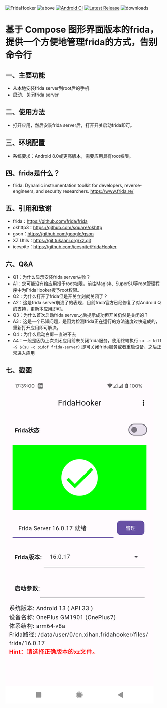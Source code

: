 ![FridaHooker](https://socialify.git.ci/xihan123/FridaHooker/image?description=1&forks=1&issues=1&language=1&name=1&owner=1&pulls=1&stargazers=1&theme=Auto)
![above](https://img.shields.io/badge/Android-8.0%20or%20above-brightgreen.svg)
[![Android CI](https://github.com/xihan123/FridaHooker/actions/workflows/build.yml/badge.svg)](https://github.com/xihan123/QDReadHook/actions/workflows/build.yml)
[![Latest Release](https://img.shields.io/github/release/xihan123/FridaHooker.svg)](https://github.com/xihan123/FridaHooker/releases)
![downloads](https://img.shields.io/github/downloads/xihan123/FridaHooker/total)

# 基于 Compose 图形界面版本的frida，提供一个方便地管理frida的方式，告别命令行

## 一、主要功能
- 从本地安装frida server到root后的手机
- 启动、关闭frida server

## 二、使用方法
- 打开应用，然后安装frida server后，打开开关启动frida即可。

## 三、环境配置
- 系统要求：Android 8.0或更高版本，需要应用具有root权限。

## 四、frida是什么？
- frida: Dynamic instrumentation toolkit for developers, reverse-engineers, and security researchers.  https://www.frida.re/

## 五、引用和致谢
- frida：https://github.com/frida/frida
- okhttp3：https://github.com/square/okhttp
- gson：https://github.com/google/gson
- XZ Utils：https://git.tukaani.org/xz.git
- icespite：https://github.com/icespite/FridaHooker

## 六、Q&A
- Q1：为什么显示安装frida server失败？
- A1：您可能没有给应用授予root权限，前往Magisk、SuperSU等root管理程序中为FridaHooker授予root权限。
- Q2：为什么打开了frida但是开关立刻就关闭了？
- A2：这是frida server崩溃了的表现，目前frida官方已经修复了对Android Q的支持，更新本应用即可。
- Q3：为什么首次启动frida server之后提示成功但开关仍然是关闭的？
- A3：这是一个已知问题，是因为检测frida正在运行的方法速度过快造成的，重新打开应用即可解决。
- Q4：为什么启动白屏一直进不去
- A4：一般是因为上次关闭应用前未关闭frida服务，使用终端执行 `su -c kill -9 $(su -c pidof frida-server)` 即可关闭frida服务或者重启设备，之后正常进入应用

## 七、截图
<img src="Screenshots/0.png" />
